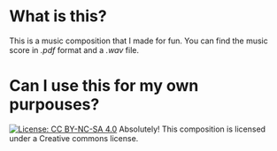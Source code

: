 
# What is this?

This is a music composition that I made for fun. You can find the music score in *.pdf* format and a *.wav* file.

# Can I use this for my own purpouses?

[![License: CC BY-NC-SA 4.0](https://img.shields.io/badge/License-CC%20BY--NC--SA%204.0-lightgrey.svg)](https://creativecommons.org/licenses/by-nc-sa/4.0/)
Absolutely! This composition is licensed under a Creative commons license.